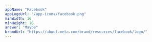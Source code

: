 ```yaml
---
appName: "Facebook"
appLogoUrl: "/app-icons/facebook.png"
minWidth: 16
minHeight: 16
answer: "Maybe"
brandUrl: "https://about.meta.com/brand/resources/facebook/logo/"
---
```

